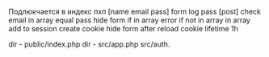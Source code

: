 
Подлюкчается в индекс пхп
[name email pass]
form log pass  [post] check email in array   equal pass    hide form if in array          error if not in array
in array add to session    create cookie     hide form after reload    cookie lifetime 1h


dir - public/index.php
dir - src/app.php
src/auth.